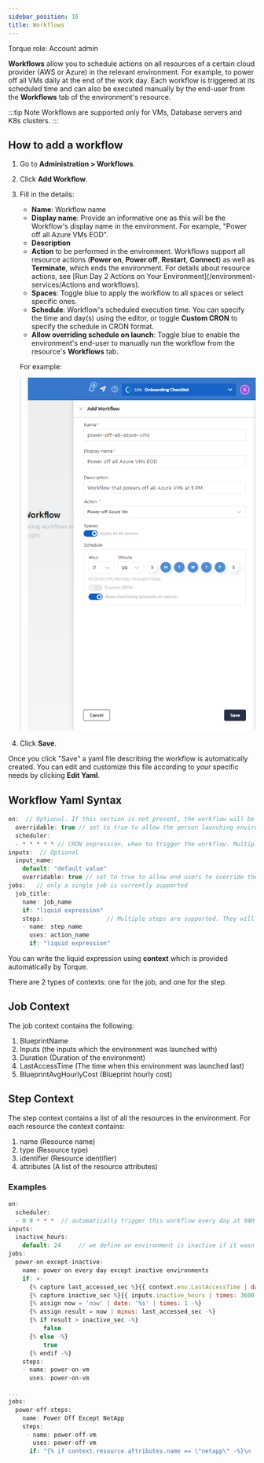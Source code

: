 ```yaml
---
sidebar_position: 16
title: Workflows
---
```


Torque role: Account admin

__Workflows__ allow you to schedule actions on all resources of a certain cloud provider (AWS or Azure) in the relevant environment. For example, to power off all VMs daily at the end of the work day. Each workflow is triggered at its scheduled time and can also be executed manually by the end-user from the __Workflows__ tab of the environment's resource.


:::tip Note
Workflows are supported only for VMs, Database servers and K8s clusters.
:::

## How to add a workflow

1. Go to __Administration > Workflows__.
2. Click __Add Workflow__.
3. Fill in the details:
   * __Name__: Workflow name
   * __Display name__: Provide an informative one as this will be the Workflow's display name in the environment. For example, "Power off all Azure VMs EOD". 
   * __Description__
   * __Action__ to be performed in the environment. Workflows support all resource actions (__Power on__, __Power off__, __Restart__, __Connect__) as well as __Terminate__, which ends the environment. For details about resource actions, see [Run Day 2 Actions on Your Environment](/environment-services/Actions and workflows).
   * __Spaces__: Toggle blue to apply the workflow to all spaces or select specific ones.
   * __Schedule__: Workflow's scheduled execution time. You can specify the time and day(s) using the editor, or toggle __Custom CRON__ to specify the schedule in CRON format.
   * __Allow overriding schedule on launch__: Toggle blue to enable the environment's end-user to manually run the workflow from the resource's __Workflows__ tab.
  
   For example:
  > ![Locale Dropdown](/img/workflow-1.png)
4. Click __Save__.

Once you click "Save" a yaml file describing the workflow is automatically created. You can edit and customize this file according to your specific needs by clicking __Edit Yaml__.

## Workflow Yaml Syntax

```jsx title=workflow.yml
on:  // Optional. If this section is not present, the workflow will be run manually only and not automatically on schedule.
  overridable: true // set to true to allow the person launching environments to override the schedule during launch time. Defaults to false. 
  scheduler:
  - * * * * * // CRON expression, when to trigger the workflow. Multiple expressions are supported.
inputs:  // Optional
  input_name:
    default: "default value"
    overridable: true // set to true to allow end users to override the value of the input during launch time.
jobs:   // only a single job is currently supported
  job_title:
    name: job_name
    if: "liquid expression"
    steps:                  // Multiple steps are supported. They will be executed sequentially. 
    - name: step_name
      uses: action_name
      if: "liquid expression"
```

You can write the liquid expression using **context** which is provided automatically by Torque.

There are 2 types of contexts: one for the job, and one for the step.

## Job Context

The job context contains the following:
1. BlueprintName
2. Inputs (the inputs which the environment was launched with)
3. Duration (Duration of the environment)
4. LastAccessTime (The time when this environment was launched last)
5. BlueprintAvgHourlyCost (Blueprint hourly cost)

## Step Context

The step context contains a list of all the resources in the environment. 
For each resource the context contains:

1. name (Resource name)
2. type (Resource type)
3. identifier (Resource identifier)
4. attributes (A list of the resource attributes)

### Examples

```jsx title=job-condition-example
on:
  scheduler:
  - 0 9 * * *  // automatically trigger this workflow every day at 9AM
inputs:
  inactive_hours:
    default: 24     // we define an environment is inactive if it wasn't used in the last 24 hours
jobs:
  power-on-except-inactive:
    name: power on every day except inactive environments 
    if: >-
      {% capture last_accessed_sec %}{{ context.env.LastAccessTime | date: '%s' | minus: 0 }}{% endcapture -%}  // calculate the last time this env was accessed from job context
      {% capture inactive_sec %}{{ inputs.inactive_hours | times: 3600 }}{% endcapture -%} // calculate what is defined as inactivity period from the workflow inputs
      {% assign now = 'now' | date: '%s' | times: 1 -%}
      {% assign result = now | minus: last_accessed_sec -%}
      {% if result > inactive_sec -%}
          false
      {% else -%}
          true
      {% endif -%}
    steps:    
    - name: power-on-vm
      uses: power-on-vm
```

```jsx title=step-condition-example
...
jobs:
  power-off-steps:
    name: Power Off Except NetApp
    steps:
     - name: power-off-vm
       uses: power-off-vm
      if: "{% if context.resource.attributes.name == \"netapp\" -%}\n  true \n{% else -%}\n  false\n{% endif -%}"
```